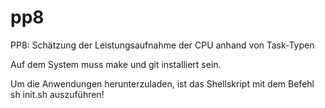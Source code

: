 # pp8
PP8: Schätzung der Leistungsaufnahme der CPU anhand von Task-Typen

Auf dem System muss make und git installiert sein.

Um die Anwendungen herunterzuladen, ist das Shellskript mit dem Befehl sh init.sh auszuführen!

